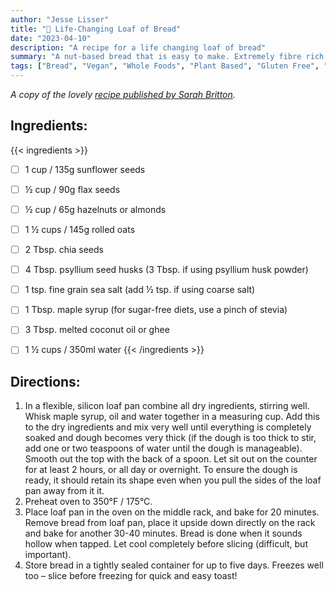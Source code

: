 ```yaml
---
author: "Jesse Lisser"
title: "🍞 Life-Changing Loaf of Bread"
date: "2023-04-10"
description: "A recipe for a life changing loaf of bread"
summary: "A nut-based bread that is easy to make. Extremely fibre rich and full of protein."
tags: ["Bread", "Vegan", "Whole Foods", "Plant Based", "Gluten Free", "High Protein", "High Fiber", "No Knead"]
---
```


_A copy of the lovely [recipe published by Sarah Britton](https://www.mynewroots.org/site/2013/02/the-life-changing-loaf-of-bread)._

## Ingredients:
{{< ingredients >}}
- [ ] 1 cup / 135g sunflower seeds
- [ ] ½ cup / 90g flax seeds
- [ ] ½ cup / 65g hazelnuts or almonds
- [ ] 1 ½ cups / 145g rolled oats
- [ ] 2 Tbsp. chia seeds
- [ ] 4 Tbsp. psyllium seed husks (3 Tbsp. if using psyllium husk powder)
- [ ] 1 tsp. fine grain sea salt (add ½ tsp. if using coarse salt)
- [ ] 1 Tbsp. maple syrup (for sugar-free diets, use a pinch of stevia)
- [ ] 3 Tbsp. melted coconut oil or ghee
- [ ] 1 ½ cups / 350ml water
{{< /ingredients >}}


## Directions:
  1. In a flexible, silicon loaf pan combine all dry ingredients, stirring well. Whisk maple syrup, oil and water together in a measuring cup. Add this to the dry ingredients and mix very well until everything is completely soaked and dough becomes very thick (if the dough is too thick to stir, add one or two teaspoons of water until the dough is manageable). Smooth out the top with the back of a spoon. Let sit out on the counter for at least 2 hours, or all day or overnight. To ensure the dough is ready, it should retain its shape even when you pull the sides of the loaf pan away from it it.
  2. Preheat oven to 350°F / 175°C.
  3. Place loaf pan in the oven on the middle rack, and bake for 20 minutes. Remove bread from loaf pan, place it upside down directly on the rack and bake for another 30-40 minutes. Bread is done when it sounds hollow when tapped. Let cool completely before slicing (difficult, but important).
  4. Store bread in a tightly sealed container for up to five days. Freezes well too – slice before freezing for quick and easy toast!
